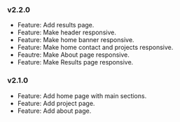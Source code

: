 ### v2.2.0

-   Feature: Add results page.
-   Feature: Make header responsive.
-   Feature: Make home banner responsive.
-   Feature: Make home contact and projects responsive.
-   Feautre: Make About page responsive.
-   Feature: Make Results page responsive.

### v2.1.0

-   Feature: Add home page with main sections.
-   Feature: Add project page.
-   Feature: Add about page.
